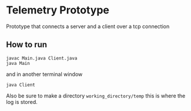 # Telemetry Prototype

Prototype that connects a server and a client over a tcp connection

## How to run
```
javac Main.java Client.java
java Main
```
and in another terminal window

```
java Client
```
Also be sure to make a directory `working_directory/temp` this is where the log is stored.
